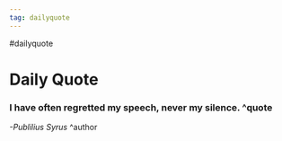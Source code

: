 ```yaml
---
tag: dailyquote
---
```


#dailyquote

# Daily Quote

### I have often regretted my speech, never my silence. ^quote
*-Publilius Syrus* ^author
